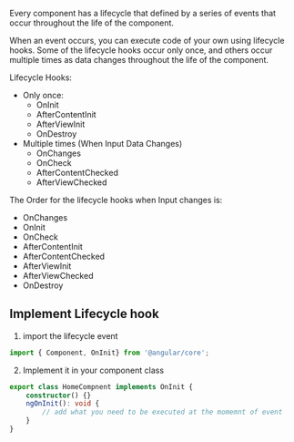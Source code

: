 Every component has a lifecycle that defined by a series of events that occur throughout the life of the component.

When an event occurs, you can execute code of your own using lifecycle hooks.
Some of the lifecycle hooks occur only once, and others occur multiple times as data changes throughout the life of the component.

Lifecycle Hooks:
- Only once:
	- OnInit
	- AfterContentInit
	- AfterViewInit
	- OnDestroy
- Multiple times (When Input Data Changes)
	- OnChanges
	- OnCheck
	- AfterContentChecked
	- AfterViewChecked

The Order for the lifecycle hooks when Input changes is:
- OnChanges
- OnInit
- OnCheck
- AfterContentInit
- AfterContentChecked
- AfterViewInit
- AfterViewChecked
- OnDestroy

## Implement Lifecycle hook
1. import the lifecycle event
``` ts
import { Component, OnInit} from '@angular/core';
```
2. Implement it in your component class
``` ts
export class HomeCompnent implements OnInit {
	constructor() {}
	ngOnInit(): void {
		// add what you need to be executed at the momemnt of event
	}
}
```